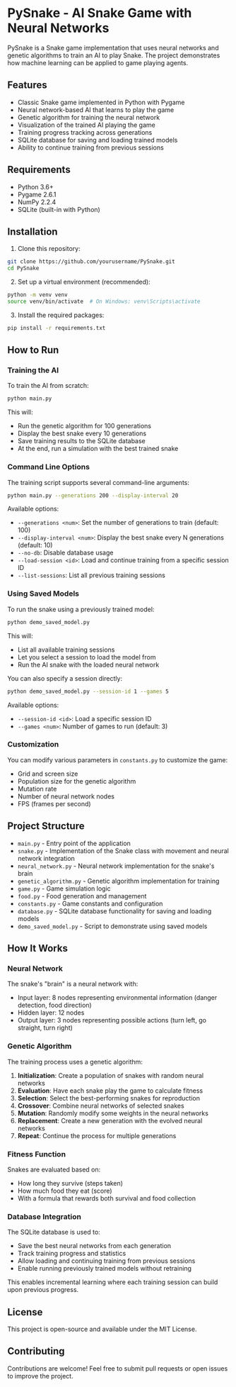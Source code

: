 # PySnake - AI Snake Game with Neural Networks

PySnake is a Snake game implementation that uses neural networks and genetic algorithms to train an AI to play Snake. The project demonstrates how machine learning can be applied to game playing agents.

## Features

- Classic Snake game implemented in Python with Pygame
- Neural network-based AI that learns to play the game
- Genetic algorithm for training the neural network
- Visualization of the trained AI playing the game
- Training progress tracking across generations
- SQLite database for saving and loading trained models
- Ability to continue training from previous sessions

## Requirements

- Python 3.6+
- Pygame 2.6.1
- NumPy 2.2.4
- SQLite (built-in with Python)

## Installation

1. Clone this repository:
```bash
git clone https://github.com/yourusername/PySnake.git
cd PySnake
```

2. Set up a virtual environment (recommended):
```bash
python -m venv venv
source venv/bin/activate  # On Windows: venv\Scripts\activate
```

3. Install the required packages:
```bash
pip install -r requirements.txt
```

## How to Run

### Training the AI

To train the AI from scratch:

```bash
python main.py
```

This will:
- Run the genetic algorithm for 100 generations
- Display the best snake every 10 generations
- Save training results to the SQLite database
- At the end, run a simulation with the best trained snake

### Command Line Options

The training script supports several command-line arguments:

```bash
python main.py --generations 200 --display-interval 20
```

Available options:
- `--generations <num>`: Set the number of generations to train (default: 100)
- `--display-interval <num>`: Display the best snake every N generations (default: 10)
- `--no-db`: Disable database usage
- `--load-session <id>`: Load and continue training from a specific session ID
- `--list-sessions`: List all previous training sessions

### Using Saved Models

To run the snake using a previously trained model:

```bash
python demo_saved_model.py
```

This will:
- List all available training sessions
- Let you select a session to load the model from
- Run the AI snake with the loaded neural network

You can also specify a session directly:

```bash
python demo_saved_model.py --session-id 1 --games 5
```

Available options:
- `--session-id <id>`: Load a specific session ID
- `--games <num>`: Number of games to run (default: 3)

### Customization

You can modify various parameters in `constants.py` to customize the game:
- Grid and screen size
- Population size for the genetic algorithm
- Mutation rate
- Number of neural network nodes
- FPS (frames per second)

## Project Structure

- `main.py` - Entry point of the application
- `snake.py` - Implementation of the Snake class with movement and neural network integration
- `neural_network.py` - Neural network implementation for the snake's brain
- `genetic_algorithm.py` - Genetic algorithm implementation for training
- `game.py` - Game simulation logic
- `food.py` - Food generation and management
- `constants.py` - Game constants and configuration
- `database.py` - SQLite database functionality for saving and loading models
- `demo_saved_model.py` - Script to demonstrate using saved models

## How It Works

### Neural Network

The snake's "brain" is a neural network with:
- Input layer: 8 nodes representing environmental information (danger detection, food direction)
- Hidden layer: 12 nodes
- Output layer: 3 nodes representing possible actions (turn left, go straight, turn right)

### Genetic Algorithm

The training process uses a genetic algorithm:
1. **Initialization**: Create a population of snakes with random neural networks
2. **Evaluation**: Have each snake play the game to calculate fitness
3. **Selection**: Select the best-performing snakes for reproduction
4. **Crossover**: Combine neural networks of selected snakes
5. **Mutation**: Randomly modify some weights in the neural networks
6. **Replacement**: Create a new generation with the evolved neural networks
7. **Repeat**: Continue the process for multiple generations

### Fitness Function

Snakes are evaluated based on:
- How long they survive (steps taken)
- How much food they eat (score)
- With a formula that rewards both survival and food collection

### Database Integration

The SQLite database is used to:
- Save the best neural networks from each generation
- Track training progress and statistics
- Allow loading and continuing training from previous sessions
- Enable running previously trained models without retraining

This enables incremental learning where each training session can build upon previous progress.

## License

This project is open-source and available under the MIT License.

## Contributing

Contributions are welcome! Feel free to submit pull requests or open issues to improve the project. 